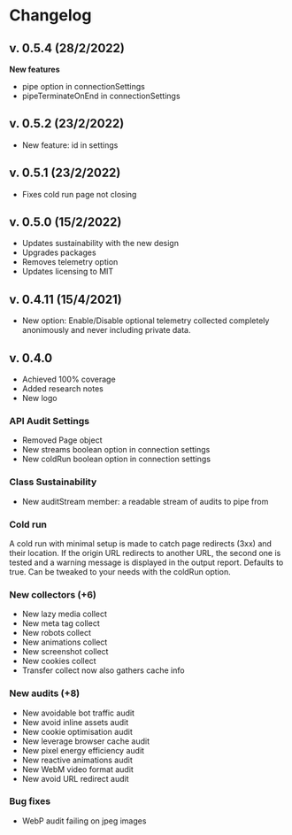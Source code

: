# Changelog

## v. 0.5.4 (28/2/2022)

**New features**

- pipe option in connectionSettings
- pipeTerminateOnEnd in connectionSettings

## v. 0.5.2 (23/2/2022)

- New feature: id in settings

## v. 0.5.1 (23/2/2022)

- Fixes cold run page not closing 

## v. 0.5.0 (15/2/2022)

- Updates sustainability with the new design
- Upgrades packages
- Removes telemetry option
- Updates licensing to MIT

## v. 0.4.11 (15/4/2021)

- New option: Enable/Disable optional telemetry collected completely anonimously and never including private data.

## v. 0.4.0

- Achieved 100% coverage
- Added research notes
- New logo

### API Audit Settings

- Removed Page object
- New streams boolean option in connection settings
- New coldRun boolean option in connection settings

### Class Sustainability

- New auditStream member: a readable stream of audits to pipe from

### Cold run

A cold run with minimal setup is made to catch page redirects (3xx) and their location.
If the origin URL redirects to another URL, the second one is tested and a warning message is displayed in the output report. Defaults to true. Can be tweaked to your needs with the coldRun option.

### New collectors (+6)

- New lazy media collect
- New meta tag collect
- New robots collect
- New animations collect
- New screenshot collect
- New cookies collect
- Transfer collect now also gathers cache info

### New audits (+8)

- New avoidable bot traffic audit
- New avoid inline assets audit
- New cookie optimisation audit
- New leverage browser cache audit
- New pixel energy efficiency audit
- New reactive animations audit
- New WebM video format audit
- New avoid URL redirect audit

### Bug fixes

- WebP audit failing on jpeg images
